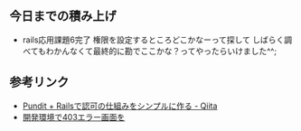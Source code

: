 ## 今日までの積み上げ
- rails応用課題6完了
権限を設定するところどこかなーって探して
しばらく調べてもわかんなくて最終的に勘でここかな？ってやったらいけました^^;
## 参考リンク
- [Pundit \+ Railsで認可の仕組みをシンプルに作る \- Qiita](https://qiita.com/zaru/items/8bf7b41b33f3f55bd27d)
- [開発環境で403エラー画面を](https://zenn.dev/yusuke_docha/articles/7b4b2f3f1bb203)